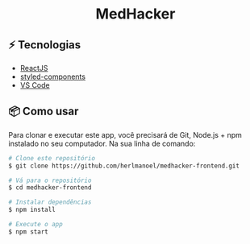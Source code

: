 <h1 align="center"> MedHacker </h1>

<!-- <p align="center">
  <a href="#">
    <img alt="Demo on Netlify" src="https://res.cloudinary.com/lukemorales/image/upload/v1563043495/readme_logos/demo_on_netlify_bbuvjz.png">
  </a>
</p> -->

## :zap: Tecnologias

-  [ReactJS](https://reactjs.org/)
-  [styled-components](https://www.styled-components.com/)
-  [VS Code](https://code.visualstudio.com/)

## :package: Como usar

Para clonar e executar este app, você precisará de Git,  Node.js + npm instalado no seu computador. 
Na sua linha de comando:

```bash
# Clone este repositório
$ git clone https://github.com/herlmanoel/medhacker-frontend.git

# Vá para o repositório
$ cd medhacker-frontend

# Instalar dependências
$ npm install

# Execute o app
$ npm start
```